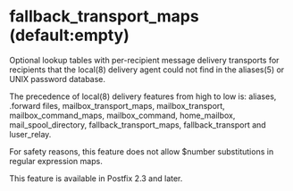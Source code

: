 # fallback_transport_maps (default:empty) 

 Optional lookup tables with per-recipient message delivery
transports for recipients that the local(8) delivery agent could
not find in the aliases(5) or UNIX password database. 

 The precedence of local(8) delivery features from high to low
is: aliases, .forward files, mailbox_transport_maps, mailbox_transport,
mailbox_command_maps, mailbox_command, home_mailbox, mail_spool_directory,
fallback_transport_maps, fallback_transport and luser_relay.  

 For safety reasons, this feature does not allow $number
substitutions in regular expression maps. 

 This feature is available in Postfix 2.3 and later. 


